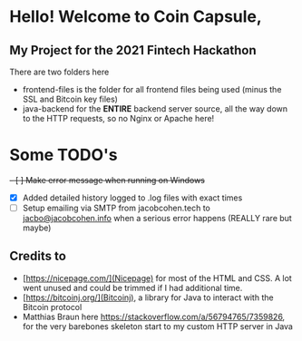 # Hello! Welcome to Coin Capsule,
## My Project for the 2021 Fintech Hackathon

There are two folders here
- frontend-files is the folder for all frontend files being used (minus the SSL and Bitcoin key files)
- java-backend for the **ENTIRE** backend server source, all the way down to the HTTP requests, so no Nginx or Apache here!

# Some TODO's
~~- [ ] Make error message when running on Windows~~
- [x] Added detailed history logged to .log files with exact times
- [ ] Setup emailing via SMTP from jacobcohen.tech to jacbo@jacobcohen.info when a serious error happens (REALLY rare but maybe) 

## Credits to
- [https://nicepage.com/](Nicepage) for most of the HTML and CSS. A lot went unused and could be trimmed if I had additional time.
- [https://bitcoinj.org/](Bitcoinj), a library for Java to interact with the Bitcoin protocol 
- Matthias Braun here https://stackoverflow.com/a/56794765/7359826, for the very barebones skeleton start to my custom HTTP server in Java
